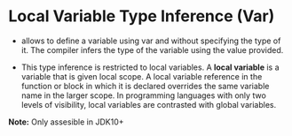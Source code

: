 # Local Variable Type Inference (Var)

- allows to define a variable using var and without specifying the type of it. The compiler infers the type of the variable using the value provided.

- This type inference is restricted to local variables. A **local variable** is a variable that is given local scope. A local variable reference in the function or block in which it is declared overrides the same variable name in the larger scope. In programming languages with only two levels of visibility, local variables are contrasted with global variables.

**Note:** Only assesible in JDK10+
